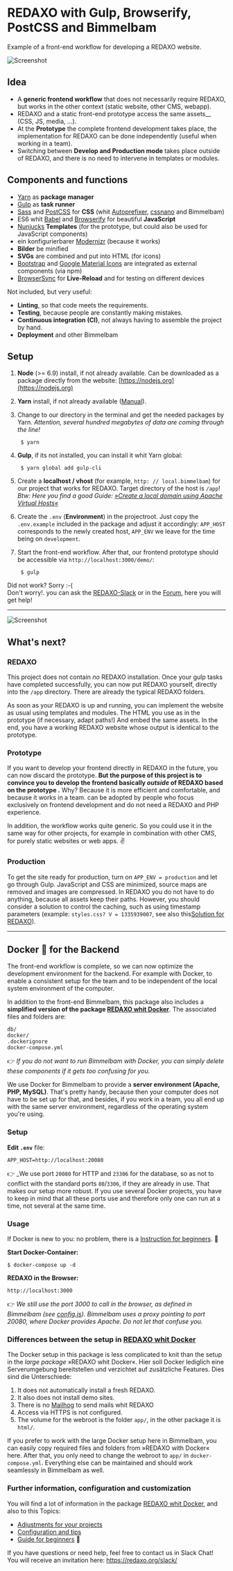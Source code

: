 # REDAXO with Gulp, Browserify, PostCSS and Bimmelbam

Example of a front-end workflow for developing a REDAXO website.

![Screenshot](https://raw.githubusercontent.com/FriendsOfREDAXO/redaxo-mit-bimmelbam/assets/redaxo-mit-bimmelbam.jpg)

## Idea

* A __generic frontend workflow__ that does not necessarily require REDAXO, but works in the other context (static website, other CMS, webapp).
* REDAXO and a static front-end prototype access the same assets__ (CSS, JS, media, ...).
* At the __Prototype__ the complete frontend development takes place, the implementation for REDAXO can be done independently (useful when working in a team).
* Switching between __Develop and Production mode__ takes place outside of REDAXO, and there is no need to intervene in templates or modules.

## Components and functions

* [Yarn](https://yarnpkg.com) as __package manager__
* [Gulp](http://gulpjs.com) as __task runner__
* [Sass](http://sass-lang.com) and [PostCSS](http://postcss.org) for __CSS__ (whit [Autoprefixer](http://autoprefixer.github.io), [cssnano](http://cssnano.co) and Bimmelbam)
* ES6 whit [Babel](http://babeljs.io) and [Browserify](http://browserify.org) for beautiful __JavaScript__
* [Nunjucks](https://mozilla.github.io/nunjucks/) __Templates__ (for the prototype, but could also be used for JavaScript components)
* ein konfigurierbarer [Modernizr](https://modernizr.com) (because it works)
* __Bilder__ be minified
* __SVGs__ are combined and put into HTML (for icons)
* [Bootstrap](http://getbootstrap.com) and [Google Material Icons](https://material.io/icons/) are integrated as external components (via npm)
* [BrowserSync](https://www.browsersync.io) for __Live-Reload__ and for testing on different devices

Not included, but very useful:

* __Linting__, so that code meets the requirements.
* __Testing__, because people are constantly making mistakes.
* __Continuous integration (CI)__, not always having to assemble the project by hand.
* __Deployment__ and other Bimmelbam

## Setup

1. __Node__ (>= 6.9) install, if not already available. Can be downloaded as a package directly from the website: [https://nodejs.org](https://nodejs.org)
2. __Yarn__ install, if not already available ([Manual](https://yarnpkg.com/en/docs/install)).
3. Change to our directory in the terminal and get the needed packages by Yarn.
_Attention, several hundred megabytes of data are coming through the line!_  

        $ yarn

4. __Gulp__, if its not installed, you can install it whit Yarn global:

        $ yarn global add gulp-cli

5. Create a __localhost / vhost__ (for example, `http: // local.bimmelbam`) for our project that works for REDAXO. Target directory of the host is `/app`!  
_Btw: Here you find a good Guide: [»Create a local domain using Apache Virtual Hosts«](http://www.matthias-zeis.com/ressourcen/zfstde/zfbook.creating.a.local.domain.using.apache.virtual.hosts.html)_
6. Create the `.env` (__Environment__) in the projectroot. Just copy the `.env.example` included in the package and adjust it accordingly: `APP_HOST` corresponds to the newly created host, `APP_ENV` we leave for the time being on `development`.
7. Start the front-end workflow. After that, our frontend prototype should be accessible via `http://localhost:3000/demo/`:

        $ gulp

Did not work? Sorry :-(  
Don't worry!. you can ask the [REDAXO-Slack](http://redaxo.org/slack/) or in the [Forum](http://www.redaxo.org/de/forum/allgemeines-f39/frontend-workflow-fur-redaxo-mit-gulp-browserify-postcss-t21541.html#p120663), here you will get help!

---

![Screenshot](https://raw.githubusercontent.com/FriendsOfREDAXO/redaxo-mit-bimmelbam/assets/redaxo-mit-bimmelbam_02.png)

## What's next?

### REDAXO

This project does not contain _no_ REDAXO installation. Once your gulp tasks have completed successfully, you can now put REDAXO yourself, directly into the `/app` directory. There are already the typical REDAXO folders.

As soon as your REDAXO is up and running, you can implement the website as usual using templates and modules. The HTML you use as in the prototype (if necessary, adapt paths!) And embed the same assets. In the end, you have a working REDAXO website whose output is identical to the prototype.

### Prototype

If you want to develop your frontend directly in REDAXO in the future, you can now discard the prototype. __But the purpose of this project is to convince you to develop the frontend basically _outside_ of REDAXO based on the prototype .__ Why? Because it is more efficient and comfortable, and because it works in a team. can be adopted by people who focus exclusively on frontend development and do not need a REDAXO and PHP experience.

In addition, the workflow works quite generic. So you could use it in the same way for other projects, for example in combination with other CMS, for purely static websites or web apps. ✌️

### Production

To get the site ready for production, turn on `APP_ENV = production` and let go through Gulp. JavaScript and CSS are minimized, source maps are removed and images are compressed. In REDAXO you do not have to do anything, because all assets keep their paths. However, you should consider a solution to control the caching, such as using timestamp parameters (example: `styles.css? V = 1335939007`, see also this[Solution for REDAXO](https://github.com/redaxo/redaxo/pull/976/commits/e1013defced264ffd9f6c24993acdd14791869bf)).

---

## Docker :whale: for the Backend

The front-end workflow is complete, so we can now optimize the development environment for the backend. For example with Docker, to enable a consistent setup for the team and to be independent of the local system environment of the computer.

In addition to the front-end Bimmelbam, this package also includes a __simplified version of the package [REDAXO whit Docker](https://github.com/FriendsOfREDAXO/redaxo-mit-docker)__. The associated files and folders are:

    db/
    docker/
    .dockerignore
    docker-compose.yml

:point_right: _If you do not want to run Bimmelbam with Docker, you can simply delete these components if it gets too confusing for you._

We use Docker for Bimmelbam to provide a __server environment (Apache, PHP, MySQL)__. That's pretty handy, because then your computer does not have to be set up for that, and besides, if you work in a team, you all end up with the same server environment, regardless of the operating system you're using.

### Setup

__Edit `.env`__ file:

    APP_HOST=http://localhost:20080

:point_right: _We use port `20080` for HTTP and `23306` for the database, so as not to conflict with the standard ports `80`/`3306`, if they are already in use. That makes our setup more robust.
If you use several Docker projects, you have to keep in mind that all these ports use and therefore only one can run at a time, not several at the same time.

### Usage

If Docker is new to you: no problem, there is a [Instruction for beginners](https://github.com/FriendsOfREDAXO/redaxo-mit-docker#anleitung-für-einsteiger_innen-rocket). :rocket:

__Start Docker-Container:__

    $ docker-compose up -d

__REDAXO in the Browser:__

    http://localhost:3000

:point_right: _We still use the port 3000 to call in the browser, as defined in Bimmelbam (see [config.js](https://github.com/FriendsOfREDAXO/redaxo-mit-bimmelbam/blob/d32f63df232f5273fd4b967a76e4cea5e90321fd/gulpfile.js/config.js#L14)). Bimmelbam uses a proxy pointing to port 20080, where Docker provides Apache. Do not let that confuse you._

### Differences between the setup in [REDAXO whit Docker](https://github.com/FriendsOfREDAXO/redaxo-mit-docker)

The Docker setup in this package is less complicated to knit than the setup in the _large package_ »REDAXO whit Docker«. Hier soll Docker lediglich eine Serverumgebung bereitstellen und verzichtet auf zusätzliche Features. Dies sind die Unterschiede:

1. It does not automatically install a fresh REDAXO.
2. It also does not install demo sites.
3. There is no [Mailhog](https://github.com/FriendsOfREDAXO/redaxo-mit-docker#mailhog-verwenden) to send mails whit REDAXO
4. Access via HTTPS is not configured.
5. The volume for the webroot is the folder `app/`, in the other package it is `html/`.

If you prefer to work with the large Docker setup here in Bimmelbam, you can easily copy required files and folders from »REDAXO with Docker« here. After that, you only need to change the webroot to `app/` in `docker-compose.yml`. Everything else can be maintained and should work seamlessly in Bimmelbam as well.

### Further information, configuration and customization

You will find a lot of information in the package [REDAXO whit Docker](https://github.com/FriendsOfREDAXO/redaxo-mit-docker), and also to this Topics:

* [Adjustments for your projects](https://github.com/FriendsOfREDAXO/redaxo-mit-docker#anpassungen-für-deine-projekte)
* [Configuration and tips](https://github.com/FriendsOfREDAXO/redaxo-mit-docker#konfiguration-und-tipps)
* [Guide for beginners](https://github.com/FriendsOfREDAXO/redaxo-mit-docker#anleitung-für-einsteiger_innen-rocket) 🚀

If you have questions or need help, feel free to contact us in Slack Chat! You will receive an invitation here: https://redaxo.org/slack/

